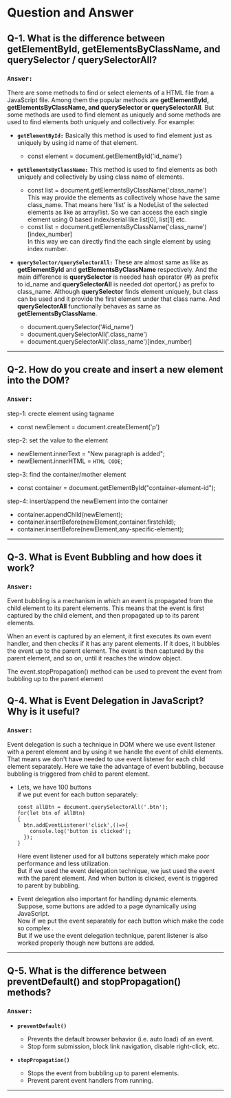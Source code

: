 #  Question and Answer

## Q-1. What is the difference between **getElementById, getElementsByClassName, and querySelector / querySelectorAll**?

### `Answer:`

There are some methods to find or select elements of a HTML file from a JavaScript file. Among them the popular methods are **getElementById, getElementsByClassName, and querySelector or querySelectorAll**. But some methods are used to find element as uniquely and some methods are used to find elements both uniquely and collectively. For example: <br>
- **`getElementById:`** Basically this method is used to find element just as uniquely by using id name of that element. <br>
  - const element = document.getElementById('id_name')<br>
- **`getElementsByClassName:`** This method is used to find elements as both uniquely and collectively by using class name of elements.<br>
  - const list = document.getElementsByClassName('class_name') <br>
  This way provide the elements as collectively whose have the same class_name. That means here 'list' is a NodeList of the selected elements as like as array/list. So we can access the each single element using 0 based index/serial like list[0], list[1] etc.
  - const list = document.getElementsByClassName('class_name')[index_number] <br>
In this way we can directly find the each single element by using index number.

- **`querySelector/querySelectorAll:`** These are almost same as like as **getElementById** and **getElementsByClassName** respectively. And the main difference is **querySelector** is needed hash operator (#) as prefix to id_name and **querySelectorAll** is needed dot opertor(.) as prefix to class_name. Although **querySelector** finds element uniquely, but class can be used and it provide the first element under that class name. And **querySelectorAll** functionally behaves as same as **getElementsByClassName**. <br>
  - document.querySelector('#id_name')
  - document.querySelectorAll('.class_name')
  - document.querySelectorAll('.class_name')[index_number]

---

## Q-2. How do you **create and insert a new element into the DOM**?

### `Answer:`

step-1: crecte element using tagname <br>
- const newElement = document.createElement('p')

step-2: set the value to the element <br>
- newElement.innerText = "New paragraph is added";
- newElement.innerHTML = `HTML CODE`;

step-3: find the container/mother element <br>
- const container = document.getElementById("container-element-id");

step-4: insert/append the newElement into the container <br>
- container.appendChild(newElement);
- container.insertBefore(newElement,container.firstchild);
- container.insertBefore(newElement,any-specific-element);

---

## Q-3. What is **Event Bubbling** and how does it work?

### `Answer:`

Event bubbling is a mechanism in which an event is propagated from the child element to its parent elements. This means that the event is first captured by the child element, and then propagated up to its parent elements.

When an event is captured by an element, it first executes its own event handler, and then checks if it has any parent elements. If it does, it bubbles the event up to the parent element. The event is then captured by the parent element, and so on, until it reaches the window object.

The event.stopPropagation() method can be used to prevent the event from bubbling up to the parent element


## Q-4. What is **Event Delegation** in JavaScript? Why is it useful?

### `Answer:` 

Event delegation is such a technique in DOM where we use event listener with a perent element and by using it we handle the event of child elements. <br>
That means we don't have needed to use event listener for each child element separately. Here we take the advantage of event bubbling, because bubbling is triggered from child to parent element.

- Lets, we have 100 buttons <br>
  if we put event for each button separately:
  ```
  const allBtn = document.querySelectorAll('.btn');
  for(let btn of allBtn)
  {
    btn.addEventListener('click',()=>{
      console.log('button is clicked');
    });
  }
  ```
  Here event listener used for all buttons seperately which make poor performance and less utilization. <br>
  But if we used the event delegation technique, we just used the event with the parent element. And when button is clicked, event is triggered to parent by bubbling. 

- Event delegation also important for handling dynamic elements. <br>
  Suppose, some buttons are added to a page dynamically using JavaScript. <br>
  Now if we put the event separately for each button which make the code so complex . <br>
  But if we use the event delegation technique, parent listener is also worked properly though new buttons are added.
---

## Q-5. What is the difference between **preventDefault() and stopPropagation()** methods?

### `Answer:` 

- **`preventDefault()`** 
  - Prevents the default browser behavior (i.e. auto load) of an event.
  - Stop form submission, block link navigation, disable right-click, etc.

- **`stopPropagation()`** 
  - Stops the event from bubbling up to parent elements.
  - Prevent parent event handlers from running.


---